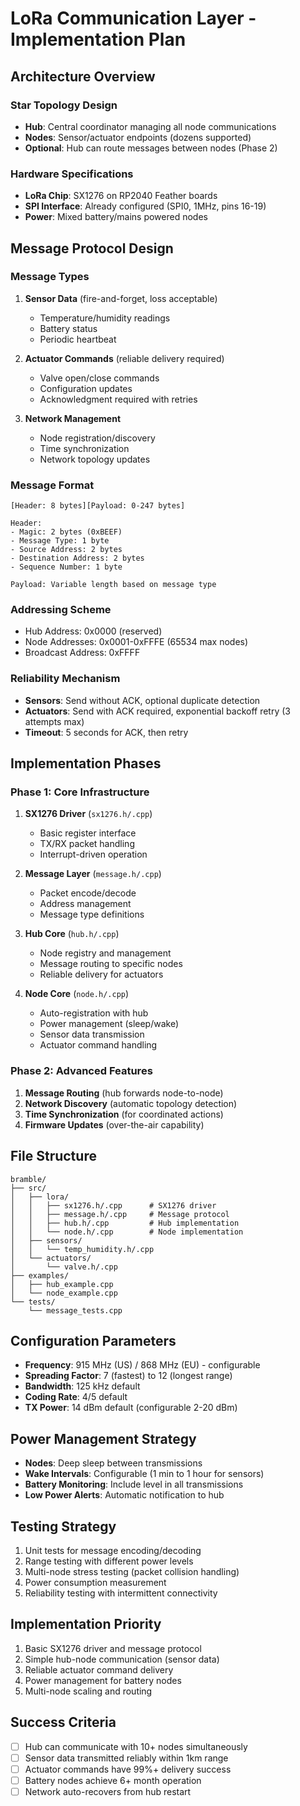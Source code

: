 # LoRa Communication Layer - Implementation Plan

## Architecture Overview

### Star Topology Design
- **Hub**: Central coordinator managing all node communications
- **Nodes**: Sensor/actuator endpoints (dozens supported)
- **Optional**: Hub can route messages between nodes (Phase 2)

### Hardware Specifications  
- **LoRa Chip**: SX1276 on RP2040 Feather boards
- **SPI Interface**: Already configured (SPI0, 1MHz, pins 16-19)
- **Power**: Mixed battery/mains powered nodes

## Message Protocol Design

### Message Types
1. **Sensor Data** (fire-and-forget, loss acceptable)
   - Temperature/humidity readings
   - Battery status
   - Periodic heartbeat

2. **Actuator Commands** (reliable delivery required)
   - Valve open/close commands  
   - Configuration updates
   - Acknowledgment required with retries

3. **Network Management**
   - Node registration/discovery
   - Time synchronization
   - Network topology updates

### Message Format
```
[Header: 8 bytes][Payload: 0-247 bytes]

Header:
- Magic: 2 bytes (0xBEEF)
- Message Type: 1 byte
- Source Address: 2 bytes  
- Destination Address: 2 bytes
- Sequence Number: 1 byte

Payload: Variable length based on message type
```

### Addressing Scheme
- Hub Address: 0x0000 (reserved)
- Node Addresses: 0x0001-0xFFFE (65534 max nodes)
- Broadcast Address: 0xFFFF

### Reliability Mechanism
- **Sensors**: Send without ACK, optional duplicate detection
- **Actuators**: Send with ACK required, exponential backoff retry (3 attempts max)
- **Timeout**: 5 seconds for ACK, then retry

## Implementation Phases

### Phase 1: Core Infrastructure
1. **SX1276 Driver** (`sx1276.h/.cpp`)
   - Basic register interface
   - TX/RX packet handling
   - Interrupt-driven operation

2. **Message Layer** (`message.h/.cpp`)
   - Packet encode/decode
   - Address management
   - Message type definitions

3. **Hub Core** (`hub.h/.cpp`)
   - Node registry and management
   - Message routing to specific nodes
   - Reliable delivery for actuators

4. **Node Core** (`node.h/.cpp`)
   - Auto-registration with hub
   - Power management (sleep/wake)
   - Sensor data transmission
   - Actuator command handling

### Phase 2: Advanced Features
1. **Message Routing** (hub forwards node-to-node)
2. **Network Discovery** (automatic topology detection)
3. **Time Synchronization** (for coordinated actions)
4. **Firmware Updates** (over-the-air capability)

## File Structure
```
bramble/
├── src/
│   ├── lora/
│   │   ├── sx1276.h/.cpp      # SX1276 driver
│   │   ├── message.h/.cpp     # Message protocol
│   │   ├── hub.h/.cpp         # Hub implementation  
│   │   └── node.h/.cpp        # Node implementation
│   ├── sensors/
│   │   └── temp_humidity.h/.cpp
│   └── actuators/
│       └── valve.h/.cpp
├── examples/
│   ├── hub_example.cpp
│   └── node_example.cpp
└── tests/
    └── message_tests.cpp
```

## Configuration Parameters
- **Frequency**: 915 MHz (US) / 868 MHz (EU) - configurable
- **Spreading Factor**: 7 (fastest) to 12 (longest range)
- **Bandwidth**: 125 kHz default
- **Coding Rate**: 4/5 default
- **TX Power**: 14 dBm default (configurable 2-20 dBm)

## Power Management Strategy
- **Nodes**: Deep sleep between transmissions
- **Wake Intervals**: Configurable (1 min to 1 hour for sensors)
- **Battery Monitoring**: Include level in all transmissions
- **Low Power Alerts**: Automatic notification to hub

## Testing Strategy
1. Unit tests for message encoding/decoding
2. Range testing with different power levels
3. Multi-node stress testing (packet collision handling)
4. Power consumption measurement
5. Reliability testing with intermittent connectivity

## Implementation Priority
1. Basic SX1276 driver and message protocol
2. Simple hub-node communication (sensor data)
3. Reliable actuator command delivery
4. Power management for battery nodes
5. Multi-node scaling and routing

## Success Criteria
- [ ] Hub can communicate with 10+ nodes simultaneously
- [ ] Sensor data transmitted reliably within 1km range
- [ ] Actuator commands have 99%+ delivery success
- [ ] Battery nodes achieve 6+ month operation
- [ ] Network auto-recovers from hub restart